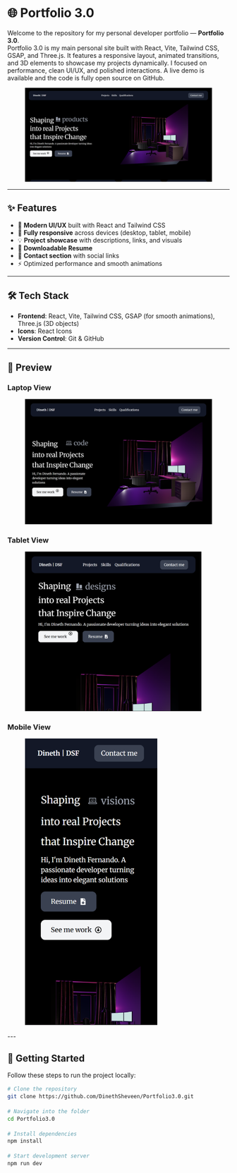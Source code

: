 # 🌐 Portfolio 3.0

Welcome to the repository for my personal developer portfolio — **Portfolio 3.0**.  
Portfolio 3.0 is my main personal site built with React, Vite, Tailwind CSS, GSAP, and Three.js. It features a responsive layout, animated transitions, and 3D elements to showcase my projects dynamically. I focused on performance, clean UI/UX, and polished interactions. A live demo is available and the code is fully open source on GitHub.

<figure>
    <img src="/my-portfolio-3.0/public/Working-Project-SS/HeroSection.png">
</figure>

---

## ✨ Features

- 🎨 **Modern UI/UX** built with React and Tailwind CSS  
- 📱 **Fully responsive** across devices (desktop, tablet, mobile)  
- 💡 **Project showcase** with descriptions, links, and visuals  
- 📜 **Downloadable Resume**  
- 🔗 **Contact section** with social links  
- ⚡ Optimized performance and smooth animations  

---

## 🛠️ Tech Stack

- **Frontend**: React, Vite, Tailwind CSS, GSAP (for smooth animations), Three.js (3D objects)  
- **Icons**: React Icons 
- **Version Control**: Git & GitHub  

---

## 📸 Preview

### Laptop View
<figure>
    <img src="/my-portfolio-3.0/public/Working-Project-SS/Laptop-view.png" width="500">
</figure>

### Tablet View
<figure>
    <img src="/my-portfolio-3.0/public/Working-Project-SS/Tablet-view.png" width="400">
</figure>

### Mobile View
<figure>
    <img src="/my-portfolio-3.0/public/Working-Project-SS/mobile-view.png" width="300">
</figure>
---

## 🚀 Getting Started

Follow these steps to run the project locally:

```bash
# Clone the repository
git clone https://github.com/DinethSheveen/Portfolio3.0.git

# Navigate into the folder
cd Portfolio3.0

# Install dependencies
npm install

# Start development server
npm run dev

